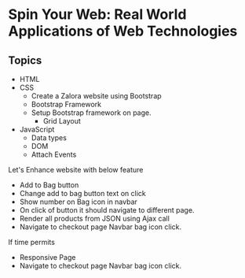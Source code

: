 # Spin Your Web: Real World Applications of Web Technologies

## Topics 
- HTML
- CSS
  - Create a Zalora website using Bootstrap
  - Bootstrap Framework
  - Setup Bootstrap framework on page.
    - Grid Layout
- JavaScript
  - Data types
  - DOM
  - Attach Events

Let's Enhance website with below feature
- Add to Bag button
- Change add to bag button text on click
- Show number on Bag icon in navbar
- On click of button it should navigate to different page.
- Render all products from JSON using Ajax call
- Navigate to checkout page Navbar bag icon click.

If time permits 
  - Responsive Page
  - Navigate to checkout page Navbar bag icon click.